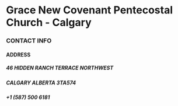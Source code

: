 # Grace New Covenant Pentecostal Church - Calgary


### CONTACT INFO
#### ADDRESS
##### 46 HIDDEN RANCH TERRACE NORTHWEST
##### CALGARY ALBERTA 3TA574
##### +1 (587) 500 6181
